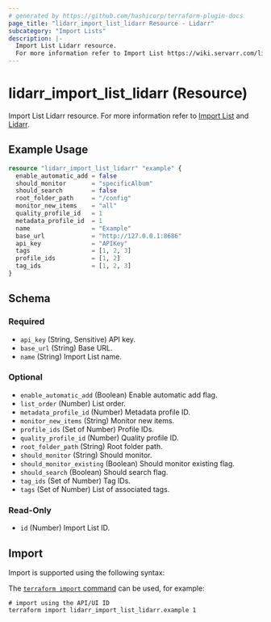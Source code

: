 ```yaml
---
# generated by https://github.com/hashicorp/terraform-plugin-docs
page_title: "lidarr_import_list_lidarr Resource - Lidarr"
subcategory: "Import Lists"
description: |-
  Import List Lidarr resource.
  For more information refer to Import List https://wiki.servarr.com/lidarr/settings#import-lists and Lidarr https://wiki.servarr.com/lidarr/supported#lidarrimport.
---
```


# lidarr_import_list_lidarr (Resource)

<!-- subcategory:Import Lists -->
Import List Lidarr resource.
For more information refer to [Import List](https://wiki.servarr.com/lidarr/settings#import-lists) and [Lidarr](https://wiki.servarr.com/lidarr/supported#lidarrimport).

## Example Usage

```terraform
resource "lidarr_import_list_lidarr" "example" {
  enable_automatic_add = false
  should_monitor       = "specificAlbum"
  should_search        = false
  root_folder_path     = "/config"
  monitor_new_items    = "all"
  quality_profile_id   = 1
  metadata_profile_id  = 1
  name                 = "Example"
  base_url             = "http://127.0.0.1:8686"
  api_key              = "APIKey"
  tags                 = [1, 2, 3]
  profile_ids          = [1, 2]
  tag_ids              = [1, 2, 3]
}
```

<!-- schema generated by tfplugindocs -->
## Schema

### Required

- `api_key` (String, Sensitive) API key.
- `base_url` (String) Base URL.
- `name` (String) Import List name.

### Optional

- `enable_automatic_add` (Boolean) Enable automatic add flag.
- `list_order` (Number) List order.
- `metadata_profile_id` (Number) Metadata profile ID.
- `monitor_new_items` (String) Monitor new items.
- `profile_ids` (Set of Number) Profile IDs.
- `quality_profile_id` (Number) Quality profile ID.
- `root_folder_path` (String) Root folder path.
- `should_monitor` (String) Should monitor.
- `should_monitor_existing` (Boolean) Should monitor existing flag.
- `should_search` (Boolean) Should search flag.
- `tag_ids` (Set of Number) Tag IDs.
- `tags` (Set of Number) List of associated tags.

### Read-Only

- `id` (Number) Import List ID.

## Import

Import is supported using the following syntax:

The [`terraform import` command](https://developer.hashicorp.com/terraform/cli/commands/import) can be used, for example:

```shell
# import using the API/UI ID
terraform import lidarr_import_list_lidarr.example 1
```
